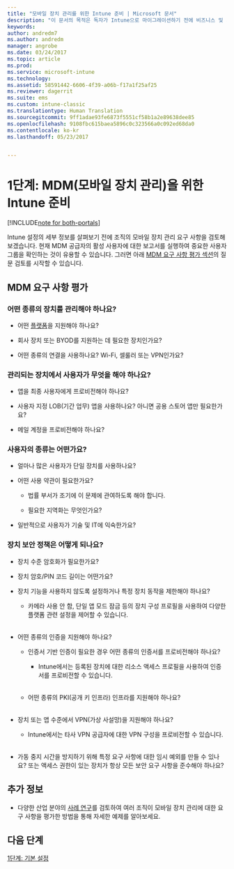 ```yaml
---
title: "모바일 장치 관리를 위한 Intune 준비 | Microsoft 문서"
description: "이 문서의 목적은 독자가 Intune으로 마이그레이션하기 전에 비즈니스 및 기술 요구 사항을 평가할 수 있도록 돕는 것입니다."
keywords: 
author: andredm7
ms.author: andredm
manager: angrobe
ms.date: 03/24/2017
ms.topic: article
ms.prod: 
ms.service: microsoft-intune
ms.technology: 
ms.assetid: 58591442-6606-4f39-a06b-f17a1f25af25
ms.reviewer: dagerrit
ms.suite: ems
ms.custom: intune-classic
ms.translationtype: Human Translation
ms.sourcegitcommit: 9ff1adae93fe6873f5551cf58b1a2e89638dee85
ms.openlocfilehash: 9108fbc615baea5896c0c323566a0c092ed68da0
ms.contentlocale: ko-kr
ms.lasthandoff: 05/23/2017


---
```


# <a name="phase-1-prepare-intune-for-mobile-device-management-mdm"></a>1단계: MDM(모바일 장치 관리)을 위한 Intune 준비

[!INCLUDE[note for both-portals](../includes/note-for-both-portals.md)]

Intune 설정의 세부 정보를 살펴보기 전에 조직의 모바일 장치 관리 요구 사항을 검토해 보겠습니다. 현재 MDM 공급자의 활성 사용자에 대한 보고서를 실행하여 중요한 사용자 그룹을 확인하는 것이 유용할 수 있습니다. 그러면 아래 [MDM 요구 사항 평가 섹션](/intune-classic/plan-design/migration-phase1-prepare-intune-for-mobile-device-management#assess-mdm-requirements)의 질문 검토를 시작할 수 있습니다.

## <a name="assess-mdm-requirements"></a>MDM 요구 사항 평가

### <a name="what-kinds-of-devices-do-you-need-to-manage"></a>어떤 종류의 장치를 관리해야 하나요?

-   어떤 [플랫폼](/intune-classic/get-started/supported-mobile-devices-and-computers)을 지원해야 하나요?

-   회사 장치 또는 BYOD를 지원하는 데 필요한 장치인가요?

-   어떤 종류의 연결을 사용하나요? Wi-Fi, 셀룰러 또는 VPN인가요?

### <a name="what-do-your-users-need-to-do-on-managed-devices"></a>관리되는 장치에서 사용자가 무엇을 해야 하나요?

-   앱을 최종 사용자에게 프로비전해야 하나요?

-   사용자 지정 LOB(기간 업무) 앱을 사용하나요? 아니면 공용 스토어 앱만 필요한가요?

-   메일 계정을 프로비전해야 하나요?

### <a name="what-kinds-of-users"></a>사용자의 종류는 어떤가요?

-   얼마나 많은 사용자가 단일 장치를 사용하나요?

-   어떤 사용 약관이 필요한가요?

    -   법률 부서가 조기에 이 문제에 관여하도록 해야 합니다.

    -   필요한 지역화는 무엇인가요?

-   일반적으로 사용자가 기술 및 IT에 익숙한가요?

### <a name="what-is-your-device-security-policy"></a>장치 보안 정책은 어떻게 되나요?

-   장치 수준 암호화가 필요한가요?

-   장치 암호/PIN 코드 길이는 어떤가요?

-   장치 기능을 사용하지 않도록 설정하거나 특정 장치 동작을 제한해야 하나요?

    -   카메라 사용 안 함, 단일 앱 모드 잠금 등의 장치 구성 프로필을 사용하여 다양한 플랫폼 관련 설정을 제어할 수 있습니다.
<br></br>
-   어떤 종류의 인증을 지원해야 하나요?

    -   인증서 기반 인증이 필요한 경우 어떤 종류의 인증서를 프로비전해야 하나요?

        -   Intune에서는 등록된 장치에 대한 리소스 액세스 프로필을 사용하여 인증서를 프로비전할 수 있습니다.
<br></br>
    -   어떤 종류의 PKI(공개 키 인프라) 인프라를 지원해야 하나요?
<br></br>
-   장치 또는 앱 수준에서 VPN(가상 사설망)을 지원해야 하나요?

    -   Intune에서는 타사 VPN 공급자에 대한 VPN 구성을 프로비전할 수 있습니다.
<br></br>
-   가동 중지 시간을 방지하기 위해 특정 요구 사항에 대한 임시 예외를 만들 수 있나요? 또는 액세스 권한이 있는 장치가 항상 모든 보안 요구 사항을 준수해야 하나요?

## <a name="additional-information"></a>추가 정보

-   다양한 산업 분야의 [사례 연구](https://customers.microsoft.com/story/mwh-global-now-part-of-stantec-secures-mobile-devices-with-intune)를 검토하여 여러 조직이 모바일 장치 관리에 대한 요구 사항을 평가한 방법을 통해 자세한 예제를 알아보세요.

## <a name="next-steps"></a>다음 단계

[1단계: 기본 설정](/intune-classic/plan-design/migration-phase1-basic-setup)

